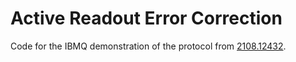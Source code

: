 # Active Readout Error Correction

Code for the IBMQ demonstration of the protocol from [2108.12432](https://arxiv.org/abs/2108.12432).
